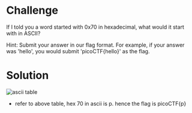 # Challenge

If I told you a word started with 0x70 in hexadecimal, what would it start with in ASCII?

Hint: Submit your answer in our flag format. For example, if your answer was 'hello', you would submit 'picoCTF{hello}' as the flag.

# Solution

![ascii table](https://github.com/urhnh/ctfwriteup-pico/assets/149639198/56f46783-9b65-4beb-8c05-a2c7840e75ee)

- refer to above table, hex 70 in ascii is p. hence the flag is picoCTF{p}
